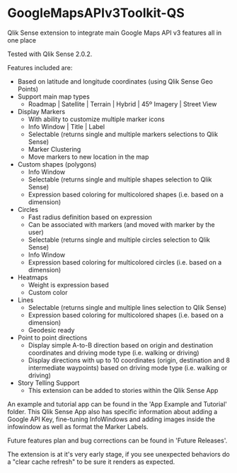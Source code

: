 # GoogleMapsAPIv3Toolkit-QS
Qlik Sense extension to integrate main Google Maps API v3 features all in one place

Tested with Qlik Sense 2.0.2.

Features included are:
  * Based on latitude and longitude coordinates (using Qlik Sense Geo Points)
  * Support main map types
      - Roadmap | Satellite | Terrain | Hybrid | 45º Imagery | Street View
  * Display Markers
      - With ability to customize multiple marker icons
      - Info Window | Title | Label
      - Selectable (returns single and multiple markers selections to Qlik Sense)
      - Marker Clustering
      - Move markers to new location in the map
  * Custom shapes (polygons)
      - Info Window
      - Selectable (returns single and multiple shapes selection to Qlik Sense)
      - Expression based coloring for multicolored shapes (i.e. based on a dimension)
  * Circles
      - Fast radius definition based on expression
      - Can be associated with markers (and moved with marker by the user)
      - Selectable (returns single and multiple circles selection to Qlik Sense)
      - Info Window
      - Expression based coloring for multicolored circles (i.e. based on a dimension)
  * Heatmaps
      - Weight is expression based
      - Custom color
  * Lines
      - Selectable (returns single and multiple lines selection to Qlik Sense)
      - Expression based coloring for multicolored shapes (i.e. based on a dimension)
      - Geodesic ready
  * Point to point directions
      - Display simple A-to-B direction based on origin and destination coordinates and driving mode type (i.e. walking or driving)
      - Display directions with up to 10 coordinates (origin, destination and 8 intermediate waypoints) based on driving mode type (i.e. walking or driving)
  * Story Telling Support
  	  - This extension can be added to stories within the Qlik Sense App   

An example and tutorial app can be found in the 'App Example and Tutorial' folder. This Qlik Sense App also has specific information about adding a Google API Key, fine-tuning InfoWindows and adding images inside the infowindow as well as format the Marker Labels.

Future features plan and bug corrections can be found in 'Future Releases'. 

The extension is at it's very early stage, if you see unexpected behaviors do a "clear cache refresh" to be sure it renders as expected.